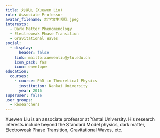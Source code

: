 ```yaml
---
title: 刘学文 (Xuewen Liu)
role: Associate Professor
avatar_filename: 刘学文生活照.jpeg
interests:
  - Dark Matter Phenomenology
  - Electroweak Phase Transition
  - Gravitational Waves
social:
  - display:
      header: false
    link: mailto:xuewenliu@ytu.edu.cn
    icon_pack: fas
    icon: envelope
education:
  courses:
    - course: PhD in Theoretical Physics
      institution: Nankai University
      year: 2016
superuser: false
user_groups:
  - Researchers
---
```

Xuewen Liu is an associate professor at Yantai University. His research interests include beyond the Standard Model physics, dark matter, Electroweak Phase Transition, Gravitational Waves, etc.
